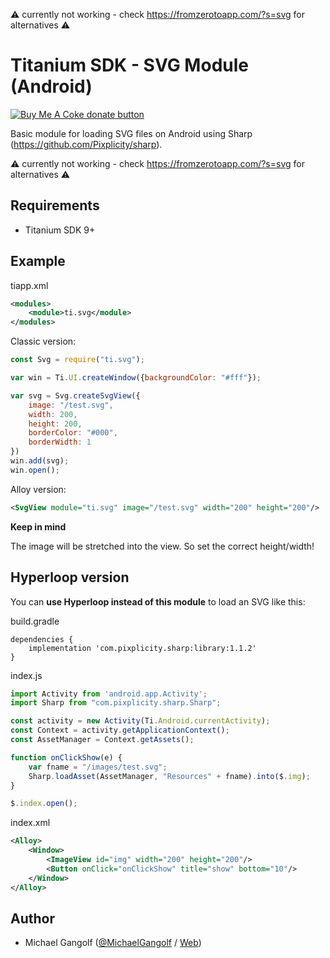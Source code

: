 :warning: currently not working - check https://fromzerotoapp.com/?s=svg for alternatives :warning:

# Titanium SDK - SVG Module (Android)

<span class="badge-buymeacoffee"><a href="https://www.buymeacoffee.com/miga" title="donate"><img src="https://img.shields.io/badge/buy%20me%20a%20coke-donate-orange.svg" alt="Buy Me A Coke donate button" /></a></span>

Basic module for loading SVG files on Android using Sharp (https://github.com/Pixplicity/sharp).

:warning: currently not working - check https://fromzerotoapp.com/?s=svg for alternatives :warning:

## Requirements

* Titanium SDK 9+


## Example

tiapp.xml
```xml
<modules>
	<module>ti.svg</module>
</modules>
```

Classic version:
```javascript
const Svg = require("ti.svg");

var win = Ti.UI.createWindow({backgroundColor: "#fff"});

var svg = Svg.createSvgView({
	image: "/test.svg",
	width: 200,
	height: 200,
	borderColor: "#000",
	borderWidth: 1
})
win.add(svg);
win.open();
```

Alloy version:
```xml
<SvgView module="ti.svg" image="/test.svg" width="200" height="200"/>

```
**Keep in mind**

The image will be stretched into the view. So set the correct height/width!



## Hyperloop version

You can **use Hyperloop instead of this module** to load an SVG like this:

build.gradle
```
dependencies {
    implementation 'com.pixplicity.sharp:library:1.1.2'
}
```
index.js
```javascript
import Activity from 'android.app.Activity';
import Sharp from "com.pixplicity.sharp.Sharp";

const activity = new Activity(Ti.Android.currentActivity);
const Context = activity.getApplicationContext();
const AssetManager = Context.getAssets();

function onClickShow(e) {
	var fname = "/images/test.svg";
	Sharp.loadAsset(AssetManager, "Resources" + fname).into($.img);
}

$.index.open();
```
index.xml
```xml
<Alloy>
	<Window>
		<ImageView id="img" width="200" height="200"/>
		<Button onClick="onClickShow" title="show" bottom="10"/>
	</Window>
</Alloy>

```


## Author

- Michael Gangolf ([@MichaelGangolf](https://twitter.com/MichaelGangolf) / [Web](http://migaweb.de))
